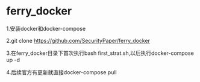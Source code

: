 # ferry_docker
1.安装docker和docker-compose

2.git clone https://github.com/SecurityPaper/ferry_docker

3.在ferry_docker目录下首次执行bash first_strat.sh,以后执行docker-compose up -d 

4.后续官方有更新就直接docker-compose pull
